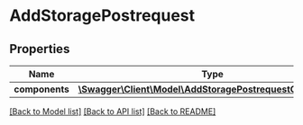 # AddStoragePostrequest

## Properties
Name | Type | Description | Notes
------------ | ------------- | ------------- | -------------
**components** | [**\Swagger\Client\Model\AddStoragePostrequestComponents**](AddStoragePostrequestComponents.md) |  | [optional] 

[[Back to Model list]](../README.md#documentation-for-models) [[Back to API list]](../README.md#documentation-for-api-endpoints) [[Back to README]](../README.md)



